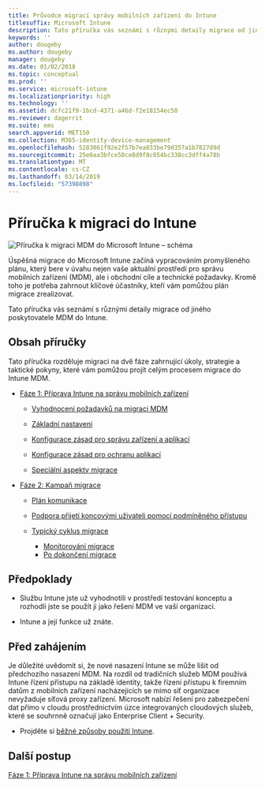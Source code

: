 ```yaml
---
title: Průvodce migrací správy mobilních zařízení do Intune
titlesuffix: Microsoft Intune
description: Tato příručka vás seznámí s různými detaily migrace od jiného poskytovatele MDM do Microsoft Intune.
keywords: ''
author: dougeby
ms.author: dougeby
manager: dougeby
ms.date: 01/02/2018
ms.topic: conceptual
ms.prod: ''
ms.service: microsoft-intune
ms.localizationpriority: high
ms.technology: ''
ms.assetid: dcfc21f9-1bcd-4371-a46d-f2e18154ec50
ms.reviewer: dagerrit
ms.suite: ems
search.appverid: MET150
ms.collection: M365-identity-device-management
ms.openlocfilehash: 5283061f92e2f57b7ea833be79d357a1b7827d9d
ms.sourcegitcommit: 25e6aa3bfce58ce8d9f8c054bc338cc3dff4a78b
ms.translationtype: MT
ms.contentlocale: cs-CZ
ms.lasthandoff: 03/14/2019
ms.locfileid: "57398898"
---
```

# <a name="intune-migration-guide"></a>Příručka k migraci do Intune

![Příručka k migraci MDM do Microsoft Intune – schéma](./media/MDM-migration-guide-art.PNG)

Úspěšná migrace do Microsoft Intune začíná vypracováním promyšleného plánu, který bere v úvahu nejen vaše aktuální prostředí pro správu mobilních zařízení (MDM), ale i obchodní cíle a technické požadavky. Kromě toho je potřeba zahrnout klíčové účastníky, kteří vám pomůžou plán migrace zrealizovat.

Tato příručka vás seznámí s různými detaily migrace od jiného poskytovatele MDM do Intune.

## <a name="whats-included-in-this-guide"></a>Obsah příručky

Tato příručka rozděluje migraci na dvě fáze zahrnující úkoly, strategie a taktické pokyny, které vám pomůžou projít celým procesem migrace do Intune MDM.

-   [Fáze 1: Příprava Intune na správu mobilních zařízení](migration-guide-prepare.md)

    -   [Vyhodnocení požadavků na migraci MDM](migration-guide-prepare.md#assess-mdm-requirements)

    -   [Základní nastavení](migration-guide-setup.md)

    -   [Konfigurace zásad pro správu zařízení a aplikací](migration-guide-configure-policies.md)

    -   [Konfigurace zásad pro ochranu aplikací](migration-guide-app-protection-policies.md)

    -   [Speciální aspekty migrace](migration-guide-considerations.md)

-   [Fáze 2: Kampaň migrace](migration-guide-campaign.md)

    -   [Plán komunikace](migration-guide-communication-plan.md)

    -   [Podpora přijetí koncovými uživateli pomocí podmíněného přístupu](migration-guide-drive-adoption.md)

    -   [Typický cyklus migrace](migration-guide-cycle.md)
        -   [Monitorování migrace](migration-guide-cycle.md#monitoring-migration)
        -   [Po dokončení migrace](migration-guide-cycle.md#post-migration)

## <a name="assumptions"></a>Předpoklady

-   Službu Intune jste už vyhodnotili v prostředí testování konceptu a rozhodli jste se použít ji jako řešení MDM ve vaší organizaci.

-   Intune a její funkce už znáte.

## <a name="before-you-begin"></a>Před zahájením

Je důležité uvědomit si, že nové nasazení Intune se může lišit od předchozího nasazení MDM. Na rozdíl od tradičních služeb MDM používá Intune řízení přístupu na základě identity, takže řízení přístupu k firemním datům z mobilních zařízení nacházejících se mimo síť organizace nevyžaduje síťová proxy zařízení. Microsoft nabízí řešení pro zabezpečení dat přímo v cloudu prostřednictvím úzce integrovaných cloudových služeb, které se souhrnně označují jako Enterprise Client + Security.

-   Projděte si [běžné způsoby použití Intune](common-scenarios.md).

## <a name="next-steps"></a>Další postup

[Fáze 1: Příprava Intune na správu mobilních zařízení](migration-guide-prepare.md)
